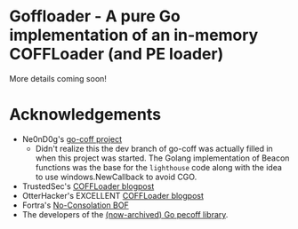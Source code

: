 # Goffloader - A pure Go implementation of an in-memory COFFLoader (and PE loader)

More details coming soon!

# Acknowledgements

* Ne0nD0g's [go-coff project](https://github.com/Ne0nd0g/go-coff/tree/dev)
    * Didn't realize this the dev branch of go-coff was actually filled in when this project was started. The Golang implementation of Beacon functions was the base for the `lighthouse` code along with the idea to use windows.NewCallback to avoid CGO.
* TrustedSec's [COFFLoader blogpost](https://trustedsec.com/blog/coffloader-building-your-own-in-memory-loader-or-how-to-run-bofs)
* OtterHacker's EXCELLENT [COFFLoader blogpost](https://otterhacker.github.io/Malware/CoffLoader.html)
* Fortra's [No-Consolation BOF](https://github.com/fortra/No-Consolation)
* The developers of the [(now-archived) Go pecoff library](https://github.com/RIscRIpt/pecoff).